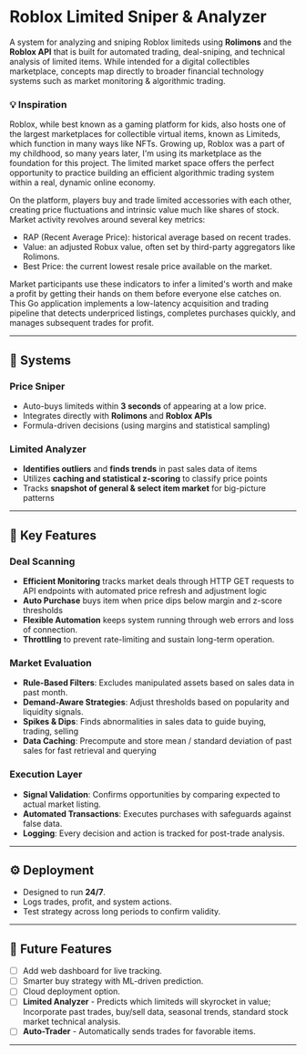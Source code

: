 # Roblox Limited Sniper & Analyzer

A system for analyzing and sniping Roblox limiteds using **Rolimons** and the **Roblox API** that is built for automated trading, deal-sniping, and technical analysis of limited items. While intended for a digital collectibles marketplace, concepts map directly to broader financial technology systems such as market monitoring & algorithmic trading.

### 💡 Inspiration ###
Roblox, while best known as a gaming platform for kids, also hosts one of the largest marketplaces for collectible virtual items, known as Limiteds, which function in many ways like NFTs. Growing up, Roblox was a part of my childhood, so many years later, I'm using its marketplace as the foundation for this project. The limited market space offers the perfect opportunity to practice building an efficient algorithmic trading system within a real, dynamic online economy.

On the platform, players buy and trade limited accessories with each other, creating price fluctuations and intrinsic value much like shares of stock. Market activity revolves around several key metrics:
- RAP (Recent Average Price): historical average based on recent trades.
- Value: an adjusted Robux value, often set by third-party aggregators like Rolimons.
- Best Price: the current lowest resale price available on the market.

Market participants use these indicators to infer a limited's worth and make a profit by getting their hands on them before everyone else catches on. This Go application implements a low-latency acquisition and trading pipeline that detects underpriced listings, completes purchases quickly, and manages subsequent trades for profit.

---

## 📌 Systems

### Price Sniper
- Auto-buys limiteds within **3 seconds** of appearing at a low price.  
- Integrates directly with **Rolimons** and **Roblox APIs**
- Formula-driven decisions (using margins and statistical sampling)

### Limited Analyzer
- **Identifies outliers** and **finds trends** in past sales data of items
- Utilizes **caching and statistical z-scoring** to classify price points
- Tracks **snapshot of general & select item market** for big-picture patterns


---

## 🚀 Key Features

### Deal Scanning  
- **Efficient Monitoring** tracks market deals through HTTP GET requests to API endpoints with automated price refresh and adjustment logic
- **Auto Purchase** buys item when price dips below margin and z-score thresholds
- **Flexible Automation** keeps system running through web errors and loss of connection.
- **Throttling** to prevent rate-limiting and sustain long-term operation.

### Market Evaluation
- **Rule-Based Filters**: Excludes manipulated assets based on sales data in past month.
- **Demand-Aware Strategies**: Adjust thresholds based on popularity and liquidity signals.
- **Spikes & Dips**: Finds abnormalities in sales data to guide buying, trading, selling
- **Data Caching**: Precompute and store mean / standard deviation of past sales for fast retrieval and querying

### Execution Layer
- **Signal Validation**: Confirms opportunities by comparing expected to actual market listing.  
- **Automated Transactions**: Executes purchases with safeguards against false data.  
- **Logging**: Every decision and action is tracked for post-trade analysis.


---

## ⚙️ Deployment

- Designed to run **24/7**.  
- Logs trades, profit, and system actions.
- Test strategy across long periods to confirm validity.  

---

## 🚧 Future Features
- [ ] Add web dashboard for live tracking.  
- [ ] Smarter buy strategy with ML-driven prediction.  
- [ ] Cloud deployment option.
- [ ] **Limited Analyzer** - Predicts which limiteds will skyrocket in value; Incorporate past trades, buy/sell data, seasonal trends, standard stock market technical analysis.
- [ ] **Auto-Trader** - Automatically sends trades for favorable items.

---

#
